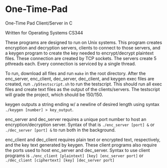 # One-Time-Pad
One-Time Pad Client/Server in C

Written for Operating Systems CS344

These programs are designed to run on Unix systems. This program creates encryption and decryption servers, clients to connect to those servers, and a keygen program to create the key needed to encrypt/decrypt plaintext files. These connection are created by TCP sockets. The servers create 5 pthreads each. Every connection is serviced by a single thread.

To run, download all files and run `make` in the root directory.
After the enc_server, enc_client, dec_server, dec_client, and keygen exec files are created, run `./p5testscript.sh` to run the testscript.
This should run all exec files and create text files as the output of the clients/servers. The testscript will grade the project, which should be 150/150.

keygen outputs a string ending w/ a newline of desired length using syntax `./keygen [number] > key_output`.

enc_server and dec_server requires a unique port number to host an encryption/decryption server. 
Syntax of that is `./enc_server [port] &` or `./dec_server [port] &` to run both in the background.

enc_client and dec_client requires plain text or encrypted text, respectively, and the key text generated by keygen.
These client programs also require the ports used to host enc_server and dec_server.
Syntax to use client programs is `./enc_client [plaintext] [key] [enc_server port]` or `./dec_client [ciphertext] [key] [dec_server port]`


